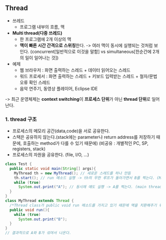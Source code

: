 ## Thread

- 쓰레드
  - 프로그램 내부의 흐름, 맥
- **Multi thread(다중 쓰레드)**
  - 한 프로그램에 2개 이상의 맥
  - **맥이 빠른 시간 간격으로 스위칭**한다. -> 여러 맥이 동시에 실행되는 것처럼 보인다. (concurrent[일반적으로 이것을 말함] vs simultaneous[한순간에 2개의 일이 일어나는 것])
- 예제
  - 웹 브라우저 : 화면 출력하는 스레드 + 데이터 읽어오는 스레드
  - 워드 프로세서 : 화면 출력하는 스레드 + 키보드 입력받는 스레드 + 철자/문법 오류 확인 스레드
  - 음악 연주기, 동영상 플레이어, Eclipse IDE

-> 최근 운영체제는 **context switching**이 **프로세스 단위**가 아닌 **thread 단위**로 일어난다.

### 1. thread 구조

- 프로세스의 메모리 공간(data,code)을 서로 공유한다.
- 스택은 공유하지 않는다.(stack에는 parameter나 return address를 저장하기 때문에, 호출하는 method가 다를 수 있기 때문에) (비공유 : 개별적인 PC, SP, registers, stack)
- 프로세스의 자원을 공유한다. (file, I/O, ...)

```java
class Test {
  public static void main(String[] args){
    MyThread th = new MyThread(); // 새로운 스레드를 하나 만듬
    th.start(); // run 메소드 실행 -> th의 무한 루프가 돌아가면서 B를 찍는다. (MyThread)
    while (true)
      System.out.print("A"); // 동시에 얘도 실행 -> A를 찍는다. (main thread)
  }
}
class MyThread extends Thread {
  /*Thread class가 public void run 메소드를 가지고 있기 때문에 맥을 치환해주기 위해서 하위 클래스를 만든다.*/
  public void run(){
    while (true)
      System.out.print("B");
  }
}
// 결과적으로 A와 B가 섞여서 나온다.
```
